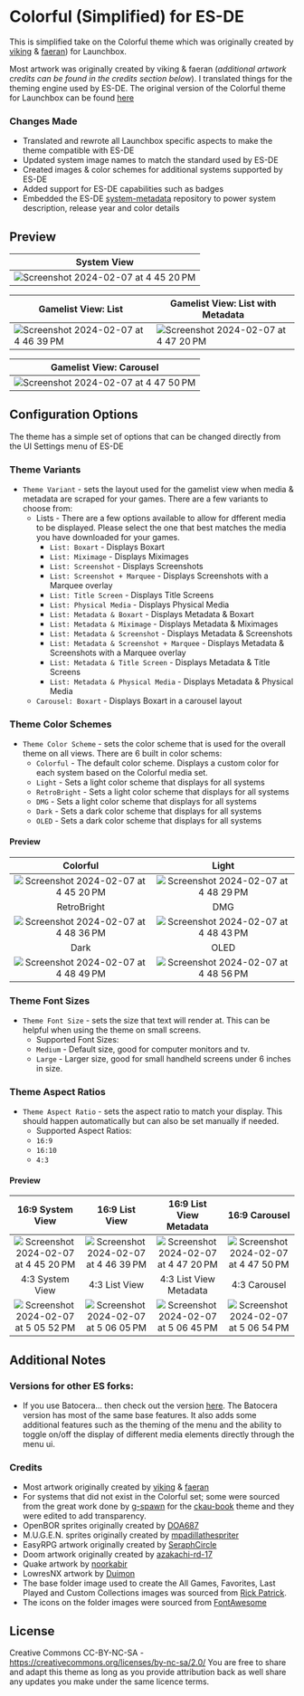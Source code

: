 # Colorful (Simplified) for ES-DE

This is simplified take on the Colorful theme which was originally created by [viking](https://forums.launchbox-app.com/profile/70421-viking/) & [faeran](https://forums.launchbox-app.com/profile/76940-faeran/)) for Launchbox.

Most artwork was originally created by viking & faeran (_additional artwork credits can be found in the credits section below_). I translated things for the theming engine used by ES-DE. The original version of the Colorful theme for Launchbox can be found [here](https://forums.launchbox-app.com/files/file/2081-colorful-bigbox-theme)

### Changes Made

- Translated and rewrote all Launchbox specific aspects to make the theme compatible with ES-DE
- Updated system image names to match the standard used by ES-DE
- Created images & color schemes for additional systems supported by ES-DE
- Added support for ES-DE capabilities such as badges
- Embedded the ES-DE [system-metadata](https://gitlab.com/es-de/themes/system-metadata) repository to power system description, release year and color details

## **Preview**

| System View |
|----|
| ![Screenshot 2024-02-07 at 4 45 20 PM](https://github.com/anthonycaccese/colorful-simplified-es-de/assets/1454947/c9875a2a-ea0e-450d-bd2f-7581d64ec5ab) |

| Gamelist View: List | Gamelist View: List with Metadata |
|----|----|
| ![Screenshot 2024-02-07 at 4 46 39 PM](https://github.com/anthonycaccese/colorful-simplified-es-de/assets/1454947/fabe2a9f-7b3c-4d57-a675-78c5faf783f0) | ![Screenshot 2024-02-07 at 4 47 20 PM](https://github.com/anthonycaccese/colorful-simplified-es-de/assets/1454947/b28103aa-181c-4b00-94f5-0b80f1ac2ecc) |

| Gamelist View: Carousel |
|----|
| ![Screenshot 2024-02-07 at 4 47 50 PM](https://github.com/anthonycaccese/colorful-simplified-es-de/assets/1454947/5bc7639a-9bfa-483d-b549-6f185519c1ef) |

## **Configuration Options**

The theme has a simple set of options that can be changed directly from the UI Settings menu of ES-DE 

### **Theme Variants**

- `Theme Variant` - sets the layout used for the gamelist view when media & metadata are scraped for your games.  There are a few variants to choose from:
   - Lists - There are a few options available to allow for dfferent media to be displayed. Please select the one that best matches the media you have downloaded for your games.
      - `List: Boxart` - Displays Boxart
      - `List: Miximage` - Displays Miximages
      - `List: Screenshot` - Displays Screenshots
      - `List: Screenshot + Marquee` - Displays Screenshots with a Marquee overlay
      - `List: Title Screen` - Displays Title Screens
      - `List: Physical Media` - Displays Physical Media
      - `List: Metadata & Boxart` - Displays Metadata & Boxart
      - `List: Metadata & Miximage` - Displays Metadata & Miximages
      - `List: Metadata & Screenshot` - Displays Metadata & Screenshots
      - `List: Metadata & Screenshot + Marquee` - Displays Metadata & Screenshots with a Marquee overlay
      - `List: Metadata & Title Screen` - Displays Metadata & Title Screens
      - `List: Metadata & Physical Media` - Displays Metadata & Physical Media
   - `Carousel: Boxart` - Displays Boxart in a carousel layout

### **Theme Color Schemes**

- `Theme Color Scheme` - sets the color scheme that is used for the overall theme on all views.  There are 6 built in color schems:
   - `Colorful` - The default color scheme.  Displays a custom color for each system based on the Colorful media set.
   - `Light` - Sets a light color scheme that displays for all systems
   - `RetroBright` - Sets a light color scheme that displays for all systems
   - `DMG` - Sets a light color scheme that displays for all systems
   - `Dark` - Sets a dark color scheme that displays for all systems
   - `OLED` - Sets a dark color scheme that displays for all systems

#### Preview

| Colorful | Light |
|:---:|:---:|
| ![Screenshot 2024-02-07 at 4 45 20 PM](https://github.com/anthonycaccese/colorful-simplified-es-de/assets/1454947/91f2c968-dadb-4ae1-8197-250a54785f0b) | ![Screenshot 2024-02-07 at 4 48 29 PM](https://github.com/anthonycaccese/colorful-simplified-es-de/assets/1454947/ebca482e-73c2-475e-a830-3161d5315380) |
| RetroBright | DMG |
| ![Screenshot 2024-02-07 at 4 48 36 PM](https://github.com/anthonycaccese/colorful-simplified-es-de/assets/1454947/5e7f7cbd-0feb-497e-b27d-8ba0a72181d0) | ![Screenshot 2024-02-07 at 4 48 43 PM](https://github.com/anthonycaccese/colorful-simplified-es-de/assets/1454947/107ac980-b3a4-455f-b0d4-9d31c9a8e9cb) |
| Dark | OLED |
| ![Screenshot 2024-02-07 at 4 48 49 PM](https://github.com/anthonycaccese/colorful-simplified-es-de/assets/1454947/b35defdf-3b37-4aa3-b741-2e1a0813fe90) | ![Screenshot 2024-02-07 at 4 48 56 PM](https://github.com/anthonycaccese/colorful-simplified-es-de/assets/1454947/e4c5e9ca-248a-4898-a783-13f0f8a10d1f) |

### **Theme Font Sizes**

- `Theme Font Size` - sets the size that text will render at. This can be helpful when using the theme on small screens.
   - Supported Font Sizes:
   - `Medium` - Default size, good for computer monitors and tv.
   - `Large` - Larger size, good for small handheld screens under 6 inches in size.

### **Theme Aspect Ratios**

- `Theme Aspect Ratio` - sets the aspect ratio to match your display. This should happen automatically but can also be set manually if needed.
   - Supported Aspect Ratios:
   - `16:9`
   - `16:10`
   - `4:3`

#### Preview

| 16:9 System View | 16:9 List View | 16:9 List View Metadata | 16:9 Carousel |
|:---:|:---:|:---:|:---:|
| ![Screenshot 2024-02-07 at 4 45 20 PM](https://github.com/anthonycaccese/colorful-simplified-es-de/assets/1454947/c9875a2a-ea0e-450d-bd2f-7581d64ec5ab) | ![Screenshot 2024-02-07 at 4 46 39 PM](https://github.com/anthonycaccese/colorful-simplified-es-de/assets/1454947/fabe2a9f-7b3c-4d57-a675-78c5faf783f0) | ![Screenshot 2024-02-07 at 4 47 20 PM](https://github.com/anthonycaccese/colorful-simplified-es-de/assets/1454947/b28103aa-181c-4b00-94f5-0b80f1ac2ecc) | ![Screenshot 2024-02-07 at 4 47 50 PM](https://github.com/anthonycaccese/colorful-simplified-es-de/assets/1454947/5bc7639a-9bfa-483d-b549-6f185519c1ef) |
| 4:3 System View | 4:3 List View | 4:3 List View Metadata | 4:3 Carousel |
| ![Screenshot 2024-02-07 at 5 05 52 PM](https://github.com/anthonycaccese/colorful-simplified-es-de/assets/1454947/950be07e-d2c2-41a3-a0e7-ed05cfeb523e) | ![Screenshot 2024-02-07 at 5 06 05 PM](https://github.com/anthonycaccese/colorful-simplified-es-de/assets/1454947/aff4cc2b-0089-4792-9e8e-fc07ee7313a9) | ![Screenshot 2024-02-07 at 5 06 45 PM](https://github.com/anthonycaccese/colorful-simplified-es-de/assets/1454947/16c8ae2a-c2da-4368-a0f7-b1bd37224fc2) | ![Screenshot 2024-02-07 at 5 06 54 PM](https://github.com/anthonycaccese/colorful-simplified-es-de/assets/1454947/f4385d75-ba81-48e8-bc94-cc7a312dd5ef) |

## Additional Notes

### Versions for other ES forks:
* If you use Batocera... then check out the version [here](https://github.com/anthonycaccese/colorful-simplified-es).  The Batocera version has most of the same base features.  It also adds some additional features such as the theming of the menu and the ability to toggle on/off the display of different media elements directly through the menu ui.

### Credits

- Most artwork originally created by [viking](https://forums.launchbox-app.com/profile/70421-viking/) & [faeran](https://forums.launchbox-app.com/files/file/2081-colorful-bigbox-theme)
- For systems that did not exist in the Colorful set; some were sourced from the great work done by [g-spawn](https://github.com/g-spawnPL) for the [ckau-book](https://github.com/CkauNui/ckau-book/tree/master) theme and they were edited to add transparency.
- OpenBOR sprites originally created by [DOA687](https://www.deviantart.com/doa687)
- M.U.G.E.N. sprites originally created by [mpadillathespriter](https://www.deviantart.com/mpadillathespriter)
- EasyRPG artwork originally created by [SeraphCircle](https://twitter.com/SeraphCircle)
- Doom artwork originally created by [azakachi-rd-17](https://www.deviantart.com/azakachi-rd-17)
- Quake artwork by [noorkabir](https://imgbin.com/png/TpRDSTtK/quake-champions-quake-iii-arena-quake-4-video-game-2017-dreamhack-winter-png)
- LowresNX artwork by [Duimon](https://forums.libretro.com/t/duimon-hsm-mega-bezel-graphics-and-presets-feedback-and-updates/28146/1049)
- The base folder image used to create the All Games, Favorites, Last Played and Custom Collections images was sourced from [Rick Patrick](https://www.softicons.com/designers/rick-patrick).
- The icons on the folder images were sourced from [FontAwesome](https://fontawesome.com/search?o=r&m=free)

## **License**

Creative Commons CC-BY-NC-SA - https://creativecommons.org/licenses/by-nc-sa/2.0/
You are free to share and adapt this theme as long as you provide attribution back as well share any updates you make under the same licence terms.
